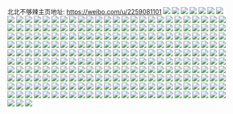 北北不够辣主页地址: https://weibo.com/u/2259081101 
![](https://wx4.sinaimg.cn/mw2000/86a6d78dly1h91314am68j22bc334qv6.jpg) 
![](https://wx4.sinaimg.cn/mw2000/86a6d78dly1h9131cdwb1j23342bce82.jpg) 
![](https://wx4.sinaimg.cn/mw2000/86a6d78dly1h9131eej5nj20u01t0h2t.jpg) 
![](https://wx4.sinaimg.cn/mw2000/86a6d78dly1h9130vma1mj22bc3344qr.jpg) 
![](https://wx4.sinaimg.cn/mw2000/86a6d78dly1h9131pzg53j232o27cb2a.jpg) 
![](https://wx4.sinaimg.cn/mw2000/86a6d78dly1h9131gxt6zj20u01t01aj.jpg) 
![](https://wx4.sinaimg.cn/mw2000/86a6d78dgy1h3svza44w6j20u0140wjs.jpg) 
![](https://wx4.sinaimg.cn/mw2000/86a6d78dgy1gzt7xqv6yzj20zk1d2ae5.jpg) 
![](https://wx4.sinaimg.cn/mw2000/86a6d78dgy1gwqcz0nsnnj22dc35s4qq.jpg) 
![](https://wx4.sinaimg.cn/mw2000/86a6d78dgy1gwqcz3cp6lj235s2dc4qq.jpg) 
![](https://wx4.sinaimg.cn/mw2000/86a6d78dgy1gwqcz7b0hjj235s2dce82.jpg) 
![](https://wx4.sinaimg.cn/mw2000/86a6d78dgy1gwqcz4a1qjj235s2dce82.jpg) 
![](https://wx4.sinaimg.cn/mw2000/86a6d78dgy1gwqcz5hopcj235s2dcb2a.jpg) 
![](https://wx4.sinaimg.cn/mw2000/86a6d78dgy1gwqcz8rf0rj235s2dchdu.jpg) 
![](https://wx4.sinaimg.cn/mw2000/86a6d78dgy1gwqczaz3r3j235s2dckjm.jpg) 
![](https://wx4.sinaimg.cn/mw2000/86a6d78dgy1gwqcz6ah2lj235s2dcnpd.jpg) 
![](https://wx4.sinaimg.cn/mw2000/86a6d78dgy1gwqcz9vagzj235s2dc7wi.jpg) 
![](https://wx4.sinaimg.cn/mw2000/86a6d78dgy1gwqcnjme39j235s2dcnpd.jpg) 
![](https://wx4.sinaimg.cn/mw2000/86a6d78dgy1gwqcnkzavdj235s2dce82.jpg) 
![](https://wx4.sinaimg.cn/mw2000/86a6d78dgy1gwqcnm73j2j235s2dcx6p.jpg) 
![](https://wx4.sinaimg.cn/mw2000/86a6d78dgy1gwqcnpe75pj235s2dcu0y.jpg) 
![](https://wx4.sinaimg.cn/mw2000/86a6d78dgy1gwqcno08ysj235s2dcx6q.jpg) 
![](https://wx4.sinaimg.cn/mw2000/86a6d78dgy1gwqcnv2dx5j235s2dc1kz.jpg) 
![](https://wx4.sinaimg.cn/mw2000/86a6d78dgy1gwqcnzghpoj235s2dchdt.jpg) 
![](https://wx4.sinaimg.cn/mw2000/86a6d78dgy1gwqco1utrgj235s2dchdu.jpg) 
![](https://wx4.sinaimg.cn/mw2000/86a6d78dgy1gwqcnsqhucj235s2dc7wi.jpg) 
![](https://wx4.sinaimg.cn/mw2000/86a6d78dgy1gwqcnrs84zj235s2dckjm.jpg) 
![](https://wx4.sinaimg.cn/mw2000/86a6d78dgy1gwqcnvx0bij235s2dckjl.jpg) 
![](https://wx4.sinaimg.cn/mw2000/86a6d78dgy1gwqcnqj49sj235s2dc7wi.jpg) 
![](https://wx4.sinaimg.cn/mw2000/86a6d78dgy1gwqcnx0t6kj235s2dcb2a.jpg) 
![](https://wx4.sinaimg.cn/mw2000/86a6d78dgy1gwqco0oh0aj235s2dcb2a.jpg) 
![](https://wx4.sinaimg.cn/mw2000/86a6d78dgy1gwqcntr710j235s2dcx6p.jpg) 
![](https://wx4.sinaimg.cn/mw2000/86a6d78dgy1gwqcnyjrypj235s2dce83.jpg) 
![](https://wx4.sinaimg.cn/mw2000/86a6d78dgy1gwqco55t0fj235s2dckjm.jpg) 
![](https://wx4.sinaimg.cn/mw2000/86a6d78dgy1gwqco5zrfwj235s2dc4qq.jpg) 
![](https://wx4.sinaimg.cn/mw2000/86a6d78dly1gwott6q0qxj235s2dc7wl.jpg) 
![](https://wx4.sinaimg.cn/mw2000/86a6d78dly1gwott8dfrej22002yo1l0.jpg) 
![](https://wx4.sinaimg.cn/mw2000/86a6d78dly1gwottbmol9j235s2dcx6r.jpg) 
![](https://wx4.sinaimg.cn/mw2000/86a6d78dly1gwotta4d2pj235s2dcb2d.jpg) 
![](https://wx4.sinaimg.cn/mw2000/86a6d78dly1gwlxund32ej22o04001ky.jpg) 
![](https://wx4.sinaimg.cn/mw2000/86a6d78dly1gwlxuvi59sj22dc35skjm.jpg) 
![](https://wx4.sinaimg.cn/mw2000/86a6d78dly1gwlxutophtj21e00yjat0.jpg) 
![](https://wx4.sinaimg.cn/mw2000/86a6d78dly1gwlxux4axzj22dc35snpe.jpg) 
![](https://wx4.sinaimg.cn/mw2000/86a6d78dly1gwlxvop4o1j22dc35sx6q.jpg) 
![](https://wx4.sinaimg.cn/mw2000/86a6d78dly1gwlyl2q8n5j21400u0k41.jpg) 
![](https://wx4.sinaimg.cn/mw2000/002sSSbXgy1gv6ivbsrg1j635s2dcnpf02.jpg) 
![](https://wx4.sinaimg.cn/mw2000/002sSSbXgy1gv6iq5tj74j635s2dcu0y02.jpg) 
![](https://wx4.sinaimg.cn/mw2000/002sSSbXgy1gv6iv98cvlj635s2dc4qs02.jpg) 
![](https://wx4.sinaimg.cn/mw2000/002sSSbXgy1gv6iq3vx6fj635s2dckjm02.jpg) 
![](https://wx4.sinaimg.cn/mw2000/002sSSbXgy1gv6iv6p33uj62dc35shdv02.jpg) 
![](https://wx4.sinaimg.cn/mw2000/002sSSbXgy1gv6iq07y0ij635s2dchdu02.jpg) 
![](https://wx4.sinaimg.cn/mw2000/002sSSbXgy1gv6ivec49ij635s2dc1l002.jpg) 
![](https://wx4.sinaimg.cn/mw2000/002sSSbXgy1gv6iqb5y4vj635s2dcu0y02.jpg) 
![](https://wx4.sinaimg.cn/mw2000/002sSSbXgy1gv6jc9i1n3j635s2dc7wk02.jpg) 
![](https://wx4.sinaimg.cn/mw2000/002sSSbXgy1gv6ivgfofyj62dc35s4qr02.jpg) 
![](https://wx4.sinaimg.cn/mw2000/002sSSbXgy1gv6iq9gb1xj62dc35shdu02.jpg) 
![](https://wx4.sinaimg.cn/mw2000/002sSSbXgy1gv6iq1th5aj62dc35s4qq02.jpg) 
![](https://wx4.sinaimg.cn/mw2000/002sSSbXgy1gv6iqcg9jpj62dc35shdu02.jpg) 
![](https://wx4.sinaimg.cn/mw2000/002sSSbXgy1gv6iq7w6dej635s2dc4qr02.jpg) 
![](https://wx4.sinaimg.cn/mw2000/002sSSbXgy1gv6ipyqk6zj635s2dc7wi02.jpg) 
![](https://wx4.sinaimg.cn/mw2000/002sSSbXgy1gv5dau8qeoj635s2dchdv02.jpg) 
![](https://wx4.sinaimg.cn/mw2000/002sSSbXgy1gv5dch58ypj635s2dcb2b02.jpg) 
![](https://wx4.sinaimg.cn/mw2000/002sSSbXgy1gv5daw8b43j635s2dce8202.jpg) 
![](https://wx4.sinaimg.cn/mw2000/002sSSbXgy1gv5dardq24j62yo200kjn02.jpg) 
![](https://wx4.sinaimg.cn/mw2000/002sSSbXgy1gv5dajlzwpj61400xnqhh02.jpg) 
![](https://wx4.sinaimg.cn/mw2000/002sSSbXgy1gv5dcjm1yoj635s2dcqva02.jpg) 
![](https://wx4.sinaimg.cn/mw2000/002sSSbXgy1gv5dcl1ozrj62dc35shdu02.jpg) 
![](https://wx4.sinaimg.cn/mw2000/002sSSbXgy1gv5daxtbwtj635s2dcu0y02.jpg) 
![](https://wx4.sinaimg.cn/mw2000/002sSSbXgy1gv5deaub1vj635s2dc1ky02.jpg) 
![](https://wx4.sinaimg.cn/mw2000/002sSSbXgy1gv4kd650djj62dc35skjn02.jpg) 
![](https://wx4.sinaimg.cn/mw2000/002sSSbXgy1gv4keaohsjj635s2dce8202.jpg) 
![](https://wx4.sinaimg.cn/mw2000/002sSSbXgy1gv4kdcxeaqj635s2dcb2a02.jpg) 
![](https://wx4.sinaimg.cn/mw2000/002sSSbXgy1gv4kfb96w5j635s2dc1l002.jpg) 
![](https://wx4.sinaimg.cn/mw2000/002sSSbXgy1gv4keh9kozj635s2dce8302.jpg) 
![](https://wx4.sinaimg.cn/mw2000/002sSSbXgy1gv4kdv73c1j635s2dchdu02.jpg) 
![](https://wx4.sinaimg.cn/mw2000/002sSSbXgy1gv4kdihvfoj635s2dchdu02.jpg) 
![](https://wx4.sinaimg.cn/mw2000/002sSSbXgy1gv4kdoufsdj635s2dce8202.jpg) 
![](https://wx4.sinaimg.cn/mw2000/002sSSbXgy1gv4kfibc8tj635s2dce8302.jpg) 
![](https://wx4.sinaimg.cn/mw2000/002sSSbXgy1gv4jrqzs60j635s2dckjn02.jpg) 
![](https://wx4.sinaimg.cn/mw2000/002sSSbXgy1gv4jtg7evej635s2dcqv702.jpg) 
![](https://wx4.sinaimg.cn/mw2000/002sSSbXgy1gv4jtntpeqj62dc35s1l002.jpg) 
![](https://wx4.sinaimg.cn/mw2000/002sSSbXgy1gv4jrexhxkj60u0140qj102.jpg) 
![](https://wx4.sinaimg.cn/mw2000/002sSSbXgy1gv4juzri03j62yo200npe02.jpg) 
![](https://wx4.sinaimg.cn/mw2000/002sSSbXgy1gv4jqzjd76j635s2dce8502.jpg) 
![](https://wx4.sinaimg.cn/mw2000/002sSSbXgy1gv4jr6a89sj62dc35s1kz02.jpg) 
![](https://wx4.sinaimg.cn/mw2000/002sSSbXgy1gv4jrcnh9kj62dc35sx6q02.jpg) 
![](https://wx4.sinaimg.cn/mw2000/002sSSbXgy1gv4jrkqdm7j635s2dcb2b02.jpg) 
![](https://wx4.sinaimg.cn/mw2000/002sSSbXgy1gv4js00hpvj635s2dcnph02.jpg) 
![](https://wx4.sinaimg.cn/mw2000/002sSSbXgy1gv4js6txeoj635s2dcnpf02.jpg) 
![](https://wx4.sinaimg.cn/mw2000/002sSSbXgy1gv4jtruk6mj635s2dc1ky02.jpg) 
![](https://wx4.sinaimg.cn/mw2000/002sSSbXgy1gv4jtx6eebj635s2dcnpe02.jpg) 
![](https://wx4.sinaimg.cn/mw2000/002sSSbXgy1gv4ju2fss9j635s2dce8202.jpg) 
![](https://wx4.sinaimg.cn/mw2000/002sSSbXgy1gv4juicwehj635s2dcqv702.jpg) 
![](https://wx4.sinaimg.cn/mw2000/002sSSbXgy1gv4juodq10j635s2dc1l002.jpg) 
![](https://wx4.sinaimg.cn/mw2000/002sSSbXgy1gv4juuto5vj62yo2001kz02.jpg) 
![](https://wx4.sinaimg.cn/mw2000/002sSSbXgy1gv4jv4hq02j62dc35sqv602.jpg) 
![](https://wx4.sinaimg.cn/mw2000/002sSSbXgy1gv04gdgchfj635s2dc1kz02.jpg) 
![](https://wx4.sinaimg.cn/mw2000/002sSSbXgy1gv04gg62dbj635s2dchdu02.jpg) 
![](https://wx4.sinaimg.cn/mw2000/002sSSbXgy1gv04gjd3vbj635s2dc4qr02.jpg) 
![](https://wx4.sinaimg.cn/mw2000/002sSSbXgy1gv04gol508j635s2dc1kz02.jpg) 
![](https://wx4.sinaimg.cn/mw2000/002sSSbXgy1gv04h9eej7j616o1oltqe02.jpg) 
![](https://wx4.sinaimg.cn/mw2000/002sSSbXgy1gv04gr5bnej635s2dchdu02.jpg) 
![](https://wx4.sinaimg.cn/mw2000/002sSSbXgy1gv04gzsu50j635s2dcx6r02.jpg) 
![](https://wx4.sinaimg.cn/mw2000/002sSSbXgy1gv04h5kmdsj635s2dcu0z02.jpg) 
![](https://wx4.sinaimg.cn/mw2000/002sSSbXgy1gv04h7qlorj62dc35skjm02.jpg) 
![](https://wx4.sinaimg.cn/mw2000/86a6d78dgy1grz1m28ycdj22yo200x6p.jpg) 
![](https://wx4.sinaimg.cn/mw2000/86a6d78dgy1grxuj4hsglj22dc35su0y.jpg) 
![](https://wx4.sinaimg.cn/mw2000/86a6d78dgy1grxuj6ebjmj235s2dc1kz.jpg) 
![](https://wx4.sinaimg.cn/mw2000/86a6d78dgy1grineqxdo8j235s2dc1kz.jpg) 
![](https://wx4.sinaimg.cn/mw2000/86a6d78dgy1grinexslblj235s2dchdv.jpg) 
![](https://wx4.sinaimg.cn/mw2000/86a6d78dgy1grinf38cuoj235s2dchdu.jpg) 
![](https://wx4.sinaimg.cn/mw2000/86a6d78dgy1grinf9ukyaj235s2dcu0y.jpg) 
![](https://wx4.sinaimg.cn/mw2000/86a6d78dgy1gqmfco2u86j20xc21ce81.jpg) 
![](https://wx4.sinaimg.cn/mw2000/86a6d78dgy1gqkf5dk7azj22yo2001kz.jpg) 
![](https://wx4.sinaimg.cn/mw2000/86a6d78dgy1gqkf579lynj22002yo7wm.jpg) 
![](https://wx4.sinaimg.cn/mw2000/86a6d78dgy1gqkf5a9sl1j22bz2yuu10.jpg) 
![](https://wx4.sinaimg.cn/mw2000/86a6d78dgy1gqkf5bh0poj21jk223u0x.jpg) 
![](https://wx4.sinaimg.cn/mw2000/86a6d78dgy1gqkf58rpaaj22002ypnpg.jpg) 
![](https://wx4.sinaimg.cn/mw2000/86a6d78dgy1gqkf5cd890j21jk2231ky.jpg) 
![](https://wx4.sinaimg.cn/mw2000/86a6d78dgy1gqkf5evjgdj22yo200b2a.jpg) 
![](https://wx4.sinaimg.cn/mw2000/86a6d78dgy1gqkf5g6opmj22yo200hdu.jpg) 
![](https://wx4.sinaimg.cn/mw2000/86a6d78dgy1gqkf5h4rn3j22yo2004qq.jpg) 
![](https://wx4.sinaimg.cn/mw2000/86a6d78dgy1gqkf5hwotnj22yo200x6p.jpg) 
![](https://wx4.sinaimg.cn/mw2000/86a6d78dgy1gqkf5j6o1qj22yo2001ky.jpg) 
![](https://wx4.sinaimg.cn/mw2000/86a6d78dgy1gqkf5l8qikj22yo2001ky.jpg) 
![](https://wx4.sinaimg.cn/mw2000/86a6d78dgy1gq7x5i11dsj21400u0qs2.jpg) 
![](https://wx4.sinaimg.cn/mw2000/86a6d78dgy1gq7x5iozq7j21400u01kx.jpg) 
![](https://wx4.sinaimg.cn/mw2000/86a6d78dgy1gq7x5jdt8qj21400u01kx.jpg) 
![](https://wx4.sinaimg.cn/mw2000/86a6d78dgy1gq7x5k7wu0j21400u0txo.jpg) 
![](https://wx4.sinaimg.cn/mw2000/86a6d78dgy1gq7x5l0iuzj21400u04qp.jpg) 
![](https://wx4.sinaimg.cn/mw2000/86a6d78dgy1gq7x5lhg5mj21400u0qrj.jpg) 
![](https://wx4.sinaimg.cn/mw2000/86a6d78dgy1gq7x5m4wuoj21400u01kx.jpg) 
![](https://wx4.sinaimg.cn/mw2000/86a6d78dgy1gq7x5mqm6mj21400u01kx.jpg) 
![](https://wx4.sinaimg.cn/mw2000/86a6d78dgy1gq7x5nvtmhj21j40u01kx.jpg) 
![](https://wx4.sinaimg.cn/mw2000/86a6d78dgy1gq7x5opwxtj21400u04ly.jpg) 
![](https://wx4.sinaimg.cn/mw2000/86a6d78dgy1gq7x5pav5tj21400u01kx.jpg) 
![](https://wx4.sinaimg.cn/mw2000/86a6d78dgy1gq7x5ppbr5j20xq0u0ngi.jpg) 
![](https://wx4.sinaimg.cn/mw2000/86a6d78dgy1gq7x5qv0tqj21400u07wh.jpg) 
![](https://wx4.sinaimg.cn/mw2000/86a6d78dgy1gq7x5rmazqj20u0140axn.jpg) 
![](https://wx4.sinaimg.cn/mw2000/86a6d78dgy1gq7x5s5a3vj20u01404nj.jpg) 
![](https://wx4.sinaimg.cn/mw2000/86a6d78dgy1gq7x5uhkqaj235s2dcb2a.jpg) 
![](https://wx4.sinaimg.cn/mw2000/86a6d78dgy1goutebeufrj20u01hcdne.jpg) 
![](https://wx4.sinaimg.cn/mw2000/86a6d78dly1gnyj5c3s0uj21hc0o91kx.jpg) 
![](https://wx4.sinaimg.cn/mw2000/86a6d78dgy1gnv2j7jqvnj20o91hch4e.jpg) 
![](https://wx4.sinaimg.cn/mw2000/86a6d78dgy1gnv2j90o5rj20o91hc1a7.jpg) 
![](https://wx4.sinaimg.cn/mw2000/86a6d78dgy1gnv2j9vistj20o91hcdzb.jpg) 
![](https://wx4.sinaimg.cn/mw2000/86a6d78dgy1gnv2jakns7j20o91hc1bc.jpg) 
![](https://wx4.sinaimg.cn/mw2000/86a6d78dgy1gm8nir1m8ij20u01407np.jpg) 
![](https://wx4.sinaimg.cn/mw2000/86a6d78dgy1gm8nirlx2bj21400u01a0.jpg) 
![](https://wx4.sinaimg.cn/mw2000/86a6d78dgy1gm0vtes4nyj20j60j6dh6.jpg) 
![](https://wx4.sinaimg.cn/mw2000/86a6d78dgy1glq1m380luj22dc35su0y.jpg) 
![](https://wx4.sinaimg.cn/mw2000/86a6d78dgy1glq1m4my7ej22dc35s1kz.jpg) 
![](https://wx4.sinaimg.cn/mw2000/86a6d78dgy1glq1m5vfwdj22dc35sx6q.jpg) 
![](https://wx4.sinaimg.cn/mw2000/86a6d78dgy1glq1m7zlknj20u0140afo.jpg) 
![](https://wx4.sinaimg.cn/mw2000/86a6d78dgy1ghsh4hn4q1j235s2dcqv6.jpg) 
![](https://wx4.sinaimg.cn/mw2000/86a6d78dgy1ghsh4g6qhgj235s2dckjm.jpg) 
![](https://wx4.sinaimg.cn/mw2000/86a6d78dgy1ghsh5wwozij235s2dcnpe.jpg) 
![](https://wx4.sinaimg.cn/mw2000/86a6d78dgy1ghsh4j969gj22dc35s4qr.jpg) 
![](https://wx4.sinaimg.cn/mw2000/86a6d78dgy1ghsh56cpsyj22dc35shdw.jpg) 
![](https://wx4.sinaimg.cn/mw2000/86a6d78dgy1ghsh4kuy6oj235s2dc1kz.jpg) 
![](https://wx4.sinaimg.cn/mw2000/86a6d78dgy1ghsh4lvl74j22dc35sx6p.jpg) 
![](https://wx4.sinaimg.cn/mw2000/86a6d78dgy1ghsh54cbbpj22dc35se82.jpg) 
![](https://wx4.sinaimg.cn/mw2000/86a6d78dgy1ghsh5vfosgj235s2dc4qr.jpg) 
![](https://wx4.sinaimg.cn/mw2000/86a6d78dgy1gczm9esow7j20u0140qae.jpg) 
![](https://wx4.sinaimg.cn/mw2000/86a6d78dly1gbx808t4blj20u01hctcw.jpg) 
![](https://wx4.sinaimg.cn/mw2000/86a6d78dly1gbfjr9yp0hj20qo0k0acj.jpg) 
![](https://wx4.sinaimg.cn/mw2000/86a6d78dly1gbfjrcr2owj22ao328npe.jpg) 
![](https://wx4.sinaimg.cn/mw2000/86a6d78dly1gbdmfjxleaj20u01hc16o.jpg) 
![](https://wx4.sinaimg.cn/mw2000/86a6d78dgy1ga5hg738tpj23282aoqv5.jpg) 
![](https://wx4.sinaimg.cn/mw2000/86a6d78dly1g9g0d52eg1j21hc0u0h9s.jpg) 
![](https://wx4.sinaimg.cn/mw2000/86a6d78dly1g9g0d5ktrij21hc0u01kj.jpg) 
![](https://wx4.sinaimg.cn/mw2000/86a6d78dgy1g90varar8ej23282ao1kz.jpg) 
![](https://wx4.sinaimg.cn/mw2000/86a6d78dgy1g90vaunw3sj23282ao1kz.jpg) 
![](https://wx4.sinaimg.cn/mw2000/86a6d78dgy1g90vayw6apj23282aonpe.jpg) 
![](https://wx4.sinaimg.cn/mw2000/86a6d78dgy1g8yy09wel8j21hc0u0797.jpg) 
![](https://wx4.sinaimg.cn/mw2000/86a6d78dly1g7kr6q517cj20u01hc4pw.jpg) 
![](https://wx4.sinaimg.cn/mw2000/86a6d78dly1g7kr6pfk9aj20qo1betvy.jpg) 
![](https://wx4.sinaimg.cn/mw2000/86a6d78dly1g7kr6qjzpbj21be0qoh8i.jpg) 
![](https://wx4.sinaimg.cn/mw2000/86a6d78dly1g7kr6qzrs6j20qo1be1fo.jpg) 
![](https://wx4.sinaimg.cn/mw2000/86a6d78dly1g7kr6rszw3j21be0qo1kx.jpg) 
![](https://wx4.sinaimg.cn/mw2000/86a6d78dly1g7kr6sq5myj2140140x6p.jpg) 
![](https://wx4.sinaimg.cn/mw2000/86a6d78dly1g78ei78y57j20p00n2q4s.jpg) 
![](https://wx4.sinaimg.cn/mw2000/86a6d78dly1g754sidm8oj22ip1w1u0z.jpg) 
![](https://wx4.sinaimg.cn/mw2000/86a6d78dly1g7552kw5qtj20p00f6dit.jpg) 
![](https://wx4.sinaimg.cn/mw2000/86a6d78dly1g7554jvufuj20p00pi0wb.jpg) 
![](https://wx4.sinaimg.cn/mw2000/86a6d78dly1g754xdk5ztj20qo1begsc.jpg) 
![](https://wx4.sinaimg.cn/mw2000/86a6d78dly1g754zvh9gxj20zk0qojw7.jpg) 
![](https://wx4.sinaimg.cn/mw2000/86a6d78dly1g755367ne6j20qo1bewjn.jpg) 
![](https://wx4.sinaimg.cn/mw2000/86a6d78dly1g754xqvvnej20qo1be12r.jpg) 
![](https://wx4.sinaimg.cn/mw2000/86a6d78dly1g755cxu49wj21be0qo45m.jpg) 
![](https://wx4.sinaimg.cn/mw2000/86a6d78dly1g755mgf8p6j23k02o0e85.jpg) 
![](https://wx4.sinaimg.cn/mw2000/86a6d78dly1g6y8q1a5yxj208w08wmxa.jpg) 
![](https://wx4.sinaimg.cn/mw2000/86a6d78dly1g640kly5gaj21be0qodq9.jpg) 
![](https://wx4.sinaimg.cn/mw2000/86a6d78dly1g640kmj61tj21be0qogt7.jpg) 
![](https://wx4.sinaimg.cn/mw2000/86a6d78dly1g640jzfq1gj20k00b9753.jpg) 
![](https://wx4.sinaimg.cn/mw2000/86a6d78dly1g5q8qzo74vj20u01hcdma.jpg) 
![](https://wx4.sinaimg.cn/mw2000/86a6d78dly1g5q8qzxey0j20v91voqej.jpg) 
![](https://wx4.sinaimg.cn/mw2000/86a6d78dly1g5q8r09c9xj20rp1ds78z.jpg) 
![](https://wx4.sinaimg.cn/mw2000/86a6d78dly1g5q8r0jwkjj20m809owep.jpg) 
![](https://wx4.sinaimg.cn/mw2000/86a6d78dly1g5j95aa5clj21901o04qq.jpg) 
![](https://wx4.sinaimg.cn/mw2000/86a6d78dgy1g50ud5xn52j23282ao4qr.jpg) 
![](https://wx4.sinaimg.cn/mw2000/86a6d78dgy1g50ud9eax0j23282ao1kz.jpg) 
![](https://wx4.sinaimg.cn/mw2000/86a6d78dgy1g50udcf282j23282ao1kz.jpg) 
![](https://wx4.sinaimg.cn/mw2000/86a6d78dgy1g50udfnh37j23282aoe82.jpg) 
![](https://wx4.sinaimg.cn/mw2000/86a6d78dgy1g50uekoptsj23282aox6q.jpg) 
![](https://wx4.sinaimg.cn/mw2000/86a6d78dgy1g50udhoh3hj23282ao1ky.jpg) 
![](https://wx4.sinaimg.cn/mw2000/86a6d78dgy1g50udnpjwsj23282aoe82.jpg) 
![](https://wx4.sinaimg.cn/mw2000/86a6d78dgy1g50udqm211j23282aoqv6.jpg) 
![](https://wx4.sinaimg.cn/mw2000/86a6d78dgy1g50udto7owj23282aoe83.jpg) 
![](https://wx4.sinaimg.cn/mw2000/86a6d78dgy1g4zrtv0o4nj23282ao7wl.jpg) 
![](https://wx4.sinaimg.cn/mw2000/86a6d78dgy1g4zrud0ydvj21mi190qv5.jpg) 
![](https://wx4.sinaimg.cn/mw2000/86a6d78dgy1g4zm9j5wlvj22ao328npf.jpg) 
![](https://wx4.sinaimg.cn/mw2000/86a6d78dgy1g4zma7hzqaj23282ao4qr.jpg) 
![](https://wx4.sinaimg.cn/mw2000/86a6d78dgy1g4zmaq4ip1j23282aou0y.jpg) 
![](https://wx4.sinaimg.cn/mw2000/86a6d78dgy1g4zmb6itdrj23282aox6q.jpg) 
![](https://wx4.sinaimg.cn/mw2000/86a6d78dgy1g4zmbnsaxyj22ao3284qr.jpg) 
![](https://wx4.sinaimg.cn/mw2000/86a6d78dgy1g4ydj67wp5j20m80go40i.jpg) 
![](https://wx4.sinaimg.cn/mw2000/86a6d78dgy1g4ydjekjtzj20p00irtc5.jpg) 
![](https://wx4.sinaimg.cn/mw2000/86a6d78dgy1g4ydlja920j23282aou0y.jpg) 
![](https://wx4.sinaimg.cn/mw2000/86a6d78dgy1g4ydiedklkj23282aou0y.jpg) 
![](https://wx4.sinaimg.cn/mw2000/86a6d78dgy1g4ydiro8q3j23282ao7wi.jpg) 
![](https://wx4.sinaimg.cn/mw2000/86a6d78dgy1g4ydj5hfypj23282aokjm.jpg) 
![](https://wx4.sinaimg.cn/mw2000/86a6d78dgy1g4ydjd95uwj23282aohdu.jpg) 
![](https://wx4.sinaimg.cn/mw2000/86a6d78dgy1g4w82ry6zwj23282aob2a.jpg) 
![](https://wx4.sinaimg.cn/mw2000/86a6d78dgy1g4w82wrcfij23282aou0y.jpg) 
![](https://wx4.sinaimg.cn/mw2000/86a6d78dgy1g4w833ma1sj23282aou0y.jpg) 
![](https://wx4.sinaimg.cn/mw2000/86a6d78dgy1g4w83s2kn4j20p00ir40k.jpg) 
![](https://wx4.sinaimg.cn/mw2000/86a6d78dgy1g4w83kv9woj22ao328x6p.jpg) 
![](https://wx4.sinaimg.cn/mw2000/86a6d78dgy1g4w83czkd1j23282aonpe.jpg) 
![](https://wx4.sinaimg.cn/mw2000/86a6d78dgy1g4w83gt1jtj23282aoe82.jpg) 
![](https://wx4.sinaimg.cn/mw2000/86a6d78dgy1g4w83nyijmj23282aohdt.jpg) 
![](https://wx4.sinaimg.cn/mw2000/86a6d78dgy1g4w83rbn4qj23282ao1ky.jpg) 
![](https://wx4.sinaimg.cn/mw2000/86a6d78dly1g26ifpoo04j21o0190hdu.jpg) 
![](https://wx4.sinaimg.cn/mw2000/86a6d78dly1g0t0e9j7zij20p00ir0wu.jpg) 
![](https://wx4.sinaimg.cn/mw2000/86a6d78dly1g003d2xxurj22ao328npe.jpg) 
![](https://wx4.sinaimg.cn/mw2000/86a6d78dly1g003d3qdjoj22ao328u0x.jpg) 
![](https://wx4.sinaimg.cn/mw2000/86a6d78dly1fzt83m2zprj20k00kmdgh.jpg) 
![](https://wx4.sinaimg.cn/mw2000/86a6d78dly1fyurf9vic7j21be0qo7d5.jpg) 
![](https://wx4.sinaimg.cn/mw2000/86a6d78dly1fyk8c5bt8mj20qo0zk7a2.jpg) 
![](https://wx4.sinaimg.cn/mw2000/86a6d78dgy1fxt6rve5hhj20u01hcdnn.jpg) 
![](https://wx4.sinaimg.cn/mw2000/86a6d78dly1fx1kewma14j20u01hc47o.jpg) 
![](https://wx4.sinaimg.cn/mw2000/86a6d78dly1fwfjctqxlzj20zk0qo79d.jpg) 
![](https://wx4.sinaimg.cn/mw2000/86a6d78dly1fwdhgjhq3bj21o0190u0x.jpg) 
![](https://wx4.sinaimg.cn/mw2000/86a6d78dgy1ftisiq6kalj20rs0kuqj3.jpg) 
![](https://wx4.sinaimg.cn/mw2000/86a6d78dgy1ft5wx57ic7j21o0190b2a.jpg) 
![](https://wx4.sinaimg.cn/mw2000/86a6d78dgy1ft5wxqtf9pj21o01904qq.jpg) 
![](https://wx4.sinaimg.cn/mw2000/86a6d78dgy1ft5wy650o8j21o0190x6p.jpg) 
![](https://wx4.sinaimg.cn/mw2000/86a6d78dgy1ft5wymqxxfj21o0190e82.jpg) 
![](https://wx4.sinaimg.cn/mw2000/86a6d78dgy1ft5wz7xfymj23282aox6q.jpg) 
![](https://wx4.sinaimg.cn/mw2000/86a6d78dgy1ft5x98i9brj21o0190x6q.jpg) 
![](https://wx4.sinaimg.cn/mw2000/86a6d78dgy1ft5xa86vabj21o00pye81.jpg) 
![](https://wx4.sinaimg.cn/mw2000/86a6d78dgy1ft5x9gfl5pj21400u01kj.jpg) 
![](https://wx4.sinaimg.cn/mw2000/86a6d78dgy1ft5x9x4lrdj21o0190hdu.jpg) 
![](https://wx4.sinaimg.cn/mw2000/86a6d78dly1ft2omrlhrcj23282aoe82.jpg) 
![](https://wx4.sinaimg.cn/mw2000/86a6d78dly1ft2ocs2c5nj21o01901ky.jpg) 
![](https://wx4.sinaimg.cn/mw2000/86a6d78dly1fqun38v7pzj21kw16ox6p.jpg) 
![](https://wx4.sinaimg.cn/mw2000/86a6d78dgy1fqazzl2i68j20tf0gkabe.jpg) 
![](https://wx4.sinaimg.cn/mw2000/86a6d78dgy1fpjja4evybj20ci0m80tm.jpg) 
![](https://wx4.sinaimg.cn/mw2000/86a6d78dgy1fpjja5192mj20c50c23yq.jpg) 
![](https://wx4.sinaimg.cn/mw2000/86a6d78dgy1fp58r6j4v6j20wi0ia430.jpg) 
